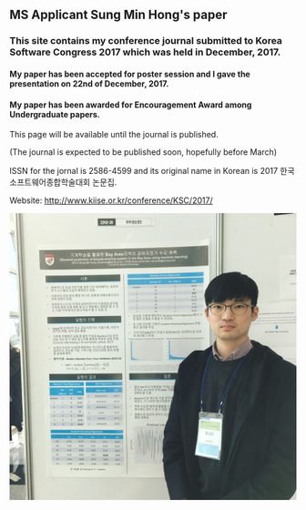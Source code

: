 ## MS Applicant Sung Min Hong's paper
### This site contains my conference journal submitted to Korea Software Congress 2017 which was held in December, 2017.
#### My paper has been accepted for poster session and I gave the presentation on 22nd of December, 2017.
#### My paper has been awarded for Encouragement Award among Undergraduate papers.
This page will be available until the journal is published.

(The journal is expected to be published soon, hopefully before March)

ISSN for the jornal is 2586-4599 and its original name in Korean is 2017 한국소프트웨어종합학술대회 논문집.

Website: http://www.kiise.or.kr/conference/KSC/2017/

![Alt text](/poster_presentation.jpg)
